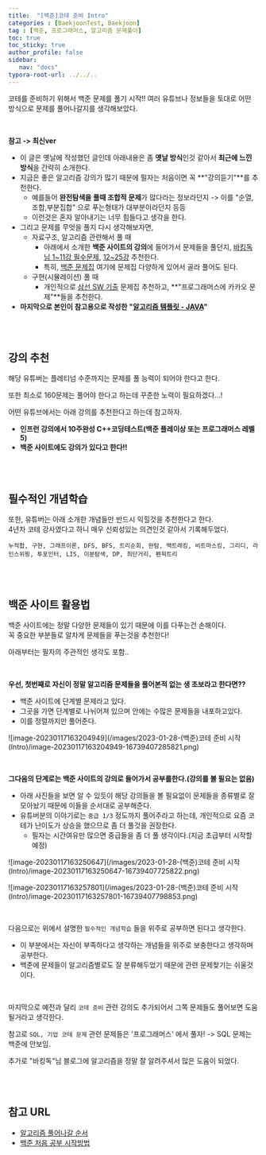 ```yaml
---
title:  "[백준]코테 준비 Intro"
categories : [BaekjoonTest, Baekjoon]
tag : [백준, 프로그래머스, 알고리즘 문제풀이]
toc: true
toc_sticky: true
author_profile: false
sidebar:
   nav: "docs"
typora-root-url: ../../..
---
```




코테를 준비하기 위해서 백준 문제를 풀기 시작!! 여러 유튜브나 정보들을 토대로 어떤 방식으로 문제를 풀어나갈지를 생각해보았다.

<br>

**참고 -> 최신ver**

- 이 글은 옛날에 작성했던 글인데 아래내용은 좀 **옛날 방식**인것 같아서 **최근에 느낀 방식**을 간략히 소개한다.
- 지금은 좋은 알고리즘 강의가 많기 때문에 필자는 처음이면 꼭 **"강의듣기"**를 추천한다.
  - 예를들어 **완전탐색을 풀때 조합적 문제**가 많다라는 정보라던지 -> 이를 "순열,조합,부분집합" 으로 푸는형태가 대부분이라던지 등등
  - 이런것은 혼자 알아내기는 너무 힘들다고 생각을 한다.
- 그리고 문제를 무엇을 풀지 다시 생각해보자면,
  - 자료구조, 알고리즘 관련해서 풀 때
    - 아래에서 소개한 **백준 사이트의 강의**에 들어가서 문제들을 풀던지, [바킹독님 1~11강 필수문제](https://bh946.github.io/baekjoon/(%EB%B0%B1%EC%A4%80_%EB%B0%94%ED%82%B9%EB%8F%85)1~11%EA%B0%95-%ED%95%84%EC%88%98-%EB%AC%B8%EC%A0%9C%EB%AA%A8%EC%9D%8C/), [12~25강](https://bh946.github.io/baekjoon/(%EB%B0%B1%EC%A4%80_%EB%B0%94%ED%82%B9%EB%8F%85)12~25%EA%B0%95-%ED%95%84%EC%88%98-%EB%AC%B8%EC%A0%9C%EB%AA%A8%EC%9D%8C/) 추천한다.
    - 특히, [백준 문제집](https://www.acmicpc.net/workbook/top) 여기에 문제집 다양하게 있어서 골라 풀어도 된다.
  - 구현(시뮬레이션) 풀 때
    - 개인적으로 [삼선 SW 기출](https://www.acmicpc.net/workbook/view/1152) 문제집 추천하고, **"프로그래머스에 카카오 문제"**들을 추천한다.
- **마지막으로 본인이 참고용으로 작성한 "[알고리즘 템플릿 - JAVA](https://bh946.github.io/baekjoon/(%EB%B0%B1%EC%A4%80_%ED%95%84%EC%88%982)%EC%95%8C%EA%B3%A0%EB%A6%AC%EC%A6%98-%ED%95%84%EC%88%98-%EC%BD%94%EB%93%9C%EC%95%94%EA%B8%B0/)"**

<br>

<br>

## 강의 추천

해당 유튜버는 플레티넘 수준까지는 문제를 풀 능력이 되어야 한다고 한다.  

또한 최소로 160문제는 풀어야 한다고 하는데 꾸준한 노력이 필요하겠다...!

어떤 유튜브에서는 아래 강의를 추천한다고 하는데 참고하자.  

* **인프런 강의에서 10주완성 C++코딩테스트(백준 플레이상 또는 프로그래머스 레벨5)**
* **백준 사이트에도 강의가 있다고 한다!!**

<br>

<br>

## 필수적인 개념학습

또한, 유튜버는 아래 소개한 개념들만 반드시 익힐것을 추천한다고 한다.  
4년차 코테 강사였다고 하니 매우 신뢰성있는 의견인것 같아서 기록해두었다.

`누적합, 구현, 그래프이론, DFS, BFS, 트리순회, 완탐, 백트래킹, 비트마스킹, 그리디, 라인스위핑, 투포인터, LIS, 이분탐색, DP, 최단거리, 펜윅트리`

<br>

<br>

## 백준 사이트 활용법

백준 사이트에는 정말 다양한 문제들이 있기 때문에 이를 다푸는건 손해이다.  
꼭 중요한 부분들로 알차게 문제들을 푸는것을 추천한다!

아래부터는 필자의 주관적인 생각도 포함..

<br>

**우선, 첫번째로 자신이 정말 알고리즘 문제들을 풀어본적 없는 생 초보라고 한다면??**

* 백준 사이트에 단계별 문제라고 있다.
* 그곳을 가면 단계별로 나뉘어져 있으며 안에는 수많은 문제들을 내포하고있다.
* 이를 정렬까지만 풀어준다.

![image-20230117163204949](/images/2023-01-28-(백준)코테 준비 시작(Intro)/image-20230117163204949-16739407285821.png)

<br>

**그다음의 단계로는 백준 사이트의 강의로 들어가서 공부를한다.(강의를 볼 필요는 없음)**

* 아래 사진들을 보면 알 수 있듯이 해당 강의들을 볼 필요없이 문제들을 종류별로 잘 모아놨기 때문에 이들을 순서대로 공부해준다.
* 유튜버분의 이야기로는 `중급 1/3` 정도까지 풀어주라고 하는데, 개인적으로 요즘 코테가 난이도가 상승을 했으므로 좀 더 풀것을 권장한다.
  * 필자는 시간여유만 많으면 중급들을 좀 더 풀 생각이다.(지금 초급부터 시작할 예정)

![image-20230117163250647](/images/2023-01-28-(백준)코테 준비 시작(Intro)/image-20230117163250647-16739407725822.png)



![image-20230117163257801](/images/2023-01-28-(백준)코테 준비 시작(Intro)/image-20230117163257801-16739407798853.png)

<br>

다음으로는 위에서 설명한 `필수적인 개념학습` 들을 위주로 공부하면 된다고 생각한다.

* 이 부분에서는 자신이 부족하다고 생각하는 개념들을 위주로 보충한다고 생각하며 공부한다.
* 백준에 문제들이 알고리즘별로도 잘 분류해두었기 때문에 관련 문제찾기는 쉬울것이다.

<br>

마지막으로 예전과 달리 `코테 준비` 관련 강의도 추가되어서 그쪽 문제들도 풀어보면 도움될거라고 생각한다.

참고로 `SQL, 기업 코테 문제` 관련 문제들은 '프로그래머스' 에서 풀자! -> SQL 문제는 백준에 안보임.

추가로 "바킹독"님 블로그에 알고리즘을 정말 잘 알려주셔서 많은 도움이 되었다.

<br>

<br>

## 참고 URL

* [알고리즘 풀어나갈 순서](https://www.youtube.com/watch?v=OhSlSl_C2OM&list=LL&index=1&t=1220s)
* [백준 처음 공부 시작방법](https://www.youtube.com/watch?v=H6z1_tnyhp0&t=29s)

